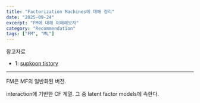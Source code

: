 ```yaml
---
title: "Factorization Machines에 대해 정리"
date: "2025-09-24"
excerpt: "FM에 대해 이해해보자"
category: "Recommendation"
tags: ["FM", "ML"]
---
```


참고자료
- 1: [supkoon tistory](https://supkoon.tistory.com/31)

---

FM은 MF의 일반화된 버전.

interaction에 기반한 CF 계열.
그 중 latent factor models에 속한다.



